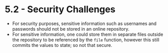 # 5.2 - Security Challenges

- For security purposes, sensitive information such as usernames and passwords should not be stored in an online repository.
- For sensitive information, one could store them in separate files outside the repository to be referenced by the `file` function, however this still commits the values to state; so not that secure.
